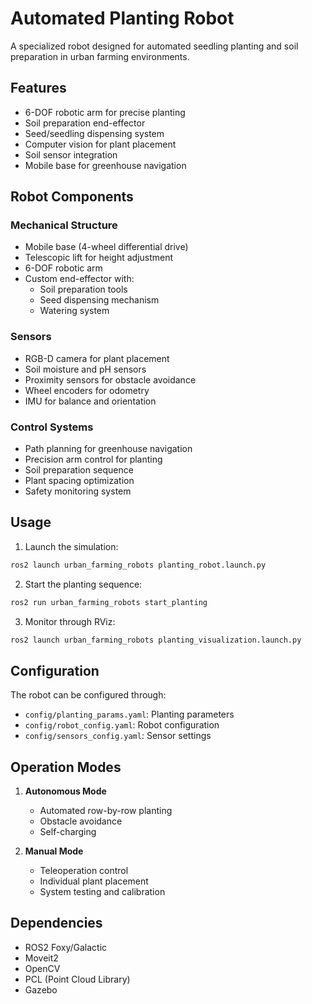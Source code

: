 # Automated Planting Robot

A specialized robot designed for automated seedling planting and soil preparation in urban farming environments.

## Features

- 6-DOF robotic arm for precise planting
- Soil preparation end-effector
- Seed/seedling dispensing system
- Computer vision for plant placement
- Soil sensor integration
- Mobile base for greenhouse navigation

## Robot Components

### Mechanical Structure
- Mobile base (4-wheel differential drive)
- Telescopic lift for height adjustment
- 6-DOF robotic arm
- Custom end-effector with:
  - Soil preparation tools
  - Seed dispensing mechanism
  - Watering system

### Sensors
- RGB-D camera for plant placement
- Soil moisture and pH sensors
- Proximity sensors for obstacle avoidance
- Wheel encoders for odometry
- IMU for balance and orientation

### Control Systems
- Path planning for greenhouse navigation
- Precision arm control for planting
- Soil preparation sequence
- Plant spacing optimization
- Safety monitoring system

## Usage

1. Launch the simulation:
```bash
ros2 launch urban_farming_robots planting_robot.launch.py
```

2. Start the planting sequence:
```bash
ros2 run urban_farming_robots start_planting
```

3. Monitor through RViz:
```bash
ros2 launch urban_farming_robots planting_visualization.launch.py
```

## Configuration

The robot can be configured through:
- `config/planting_params.yaml`: Planting parameters
- `config/robot_config.yaml`: Robot configuration
- `config/sensors_config.yaml`: Sensor settings

## Operation Modes

1. **Autonomous Mode**
   - Automated row-by-row planting
   - Obstacle avoidance
   - Self-charging

2. **Manual Mode**
   - Teleoperation control
   - Individual plant placement
   - System testing and calibration

## Dependencies

- ROS2 Foxy/Galactic
- Moveit2
- OpenCV
- PCL (Point Cloud Library)
- Gazebo 